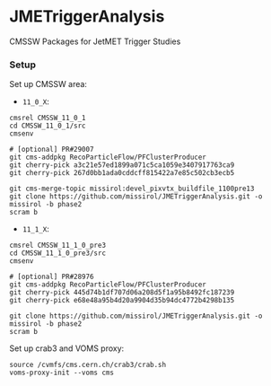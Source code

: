 JMETriggerAnalysis
==================

CMSSW Packages for JetMET Trigger Studies

### Setup

Set up CMSSW area:

 * `11_0_X`:
```shell
cmsrel CMSSW_11_0_1
cd CMSSW_11_0_1/src
cmsenv

# [optional] PR#29007
git cms-addpkg RecoParticleFlow/PFClusterProducer
git cherry-pick a3c21e57ed1899a071c5ca1059e3407917763ca9
git cherry-pick 267d0bb1ada0cddcff815422a7e85c502cb3ecb5

git cms-merge-topic missirol:devel_pixvtx_buildfile_1100pre13
git clone https://github.com/missirol/JMETriggerAnalysis.git -o missirol -b phase2
scram b
```

 * `11_1_X`:
```shell
cmsrel CMSSW_11_1_0_pre3
cd CMSSW_11_1_0_pre3/src
cmsenv

# [optional] PR#28976
git cms-addpkg RecoParticleFlow/PFClusterProducer
git cherry-pick 445d74b1df707d06a208d5f1a95b8492fc187239
git cherry-pick e68e48a95b4d20a9904d35b94dc4772b4298b135

git clone https://github.com/missirol/JMETriggerAnalysis.git -o missirol -b phase2
scram b
```

Set up crab3 and VOMS proxy:

```shell
source /cvmfs/cms.cern.ch/crab3/crab.sh
voms-proxy-init --voms cms
```
